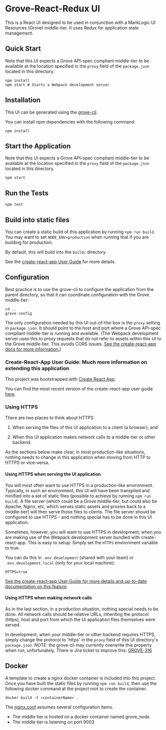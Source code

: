 # Grove-React-Redux UI

This is a React UI designed to be used in conjunction with a MarkLogic UI Resources (Grove) middle-tier. It uses Redux for application state management.

## Quick Start

Note that this UI expects a Grove API-spec compliant middle-tier to be available at the location specified in the `proxy` field of the `package.json` located in this directory.

    npm install
    npm start # Starts a Webpack development server

## Installation

This UI can be generated using the [grove-cli](https://project.marklogic.com/repo/users/pmcelwee/repos/grove-cli/browse).

You can install npm dependencies with the following command:

    npm install

## Start the Application

Note that this UI expects a Grove API-spec compliant middle-tier to be available at the location specified in the `proxy` field of the `package.json` located in this directory.

    npm start

## Run the Tests

    npm test

## Build into static files

You can create a static build of this application by running `npm run build`. You may want to set `NODE_ENV=production` when running that if you are building for production.

By default, this will build into the `build/` directory.

See the [create-react-app User Guide](https://github.com/facebook/create-react-app#readme) for more details.

## Configuration

Best practice is to use the grove-cli to configure the application from the parent directory, so that it can coordinate configuration with the Grove middle-tier:

    cd ..
    grove config

The only configuration needed by this UI out-of-the-box is the `proxy` setting in `package.json`. It should point to the host and port where a Grove API-spec compliant middle-tier is running and available. (The Webpack development server uses this to proxy requests that do not refer to assets within this UI to the Grove middle-tier. This avoids CORS issues. [See the create-react-app docs for more information.](https://github.com/facebook/create-react-app/blob/master/packages/react-scripts/template/README.md#proxying-api-requests-in-development))

### Create-React-App User Guide: Much more information on extending this application

This project was bootstrapped with [Create React App](https://github.com/facebookincubator/create-react-app).

You can find the most recent version of the create-react-app user guide [here](https://github.com/facebookincubator/create-react-app/blob/master/packages/react-scripts/template/README.md).

### Using HTTPS

There are two places to think about HTTPS:

1. When serving the files of this UI application to a client (a browser), and

2. When this UI application makes network calls to a middle-tier or other backend.

As the sections below make clear, in most production-like situations, nothing needs to change in this application when moving from HTTP to HTTPS or vice-versa.

#### Using HTTPS when serving the UI application

You will most often want to use HTTPS in a production-like environment. Typically, in such an environment, this UI will have been transpiled and minified into a set of static files (possible to achieve by running `npm run build`). A file server (which could be a Grove middle-tier, but could also be Apache, Nginx, etc, which serves static assets and proxies back to a middle-tier) will then serve those files to clients. The file server should be configured to use HTTPS - and nothing special has to be done in this UI application.

Sometimes, however, you will want to use HTTPS in development, when you are making use of the Webpack development server bundled with create-react-app. This is easy to setup: Simply set the `HTTPS` environment variable to true.

You can do this in `.env.development` (shared with your team) or `.env.development.local` (only for your local machine):

    HTTPS=true

[See the create-react-app User Guide for more details and up-to-date documentation on this feature](https://github.com/facebook/create-react-app/blob/master/packages/react-scripts/template/README.md#using-https-in-development).

#### Using HTTPS when making network calls

As in the last section, in a production situation, nothing special needs to be done. All network calls should be relative URLs, inheriting the protocol (https), host and port from which the UI application files themselves were served.

In development, when your middle-tier or other backend requires HTTPS, simply change the protocol to 'https' in the `proxy` field of this UI directory's `package.json`. NOTE: the grove-cli may currently overwrite this property when run, unfortunately. There is Jira ticket to improve this: [GROVE-316](https://project.marklogic.com/jira/browse/GROVE-316)

## Docker

A template to create a nginx docker container is included into this project.  Once you have built the static files by running `npm run build`, then use the following docker command at the project root to create the container.  

    docker build -t <containerName> .

The [nginx.conf](nginx.conf) assumes several configuration items.

 * The middle tier is hosted on a docker container named grove_node
 * The middle tier is listening on port 9003

